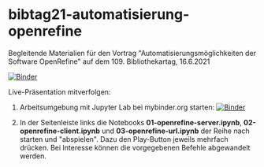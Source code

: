 # bibtag21-automatisierung-openrefine

Begleitende Materialien für den Vortrag "Automatisierungsmöglichkeiten der Software OpenRefine" auf dem 109. Bibliothekartag, 16.6.2021

[![Binder](https://mybinder.org/badge.svg)](https://mybinder.org/v2/gh/felixlohmeier/bibtag21-automatisierung-openrefine/main?urlpath=lab)

Live-Präsentation mitverfolgen:

1. Arbeitsumgebung mit Jupyter Lab bei mybinder.org starten: [![Binder](https://mybinder.org/badge.svg)](https://mybinder.org/v2/gh/felixlohmeier/bibtag21-automatisierung-openrefine/main?urlpath=lab)

2. In der Seitenleiste links die Notebooks **01-openrefine-server.ipynb**, **02-openrefine-client.ipynb** und **03-openrefine-url.ipynb** der Reihe nach starten und "abspielen". Dazu den Play-Button jeweils mehrfach drücken. Bei Interesse können die vorgegebenen Befehle abgewandelt werden.
